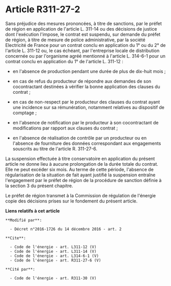 # Article R311-27-2

Sans préjudice des mesures prononcées, à titre de sanctions, par le préfet de région en application de l'article L. 311-14 ou
des décisions de justice dont l'exécution l'impose, le contrat est suspendu, sur demande du préfet de région, à titre de
mesure de police administrative, par la société Electricité de France pour un contrat conclu en application du 1° ou du 2° de
l'article L. 311-12 ou, le cas échéant, par l'entreprise locale de distribution concernée ou par l'organisme agréé mentionné
à l'article L. 314-6-1 pour un contrat conclu en application du 1° de l'article L. 311-12 :

- en l'absence de production pendant une durée de plus de dix-huit mois ;

- en cas de refus du producteur de répondre aux demandes de son cocontractant destinées à vérifier la bonne application des
clauses du contrat ;

- en cas de non-respect par le producteur des clauses du contrat ayant une incidence sur sa rémunération, notamment relatives
au dispositif de comptage ;

- en l'absence de notification par le producteur à son cocontractant de modifications par rapport aux clauses du contrat ;

- en l'absence de réalisation de contrôle par un producteur ou en l'absence de fourniture des données correspondant aux
engagements souscrits au titre de l'article R. 311-27-6. 

La suspension effectuée à titre conservatoire en application du présent article ne donne lieu à aucune prolongation de la
durée totale du contrat. Elle ne peut excéder six mois. Au terme de cette période, l'absence de régularisation de la
situation de fait ayant justifié la suspension entraîne l'engagement par le préfet de région de la procédure de sanction
définie à la section 3 du présent chapitre. 

Le préfet de région transmet à la Commission de régulation de l'énergie copie des décisions prises sur le fondement du
présent article.

**Liens relatifs à cet article**

	**Modifié par**:

	  - Décret n°2016-1726 du 14 décembre 2016 - art. 2

	**Cite**:

	  - Code de l'énergie - art. L311-12 (V)
	  - Code de l'énergie - art. L311-14 (V)
	  - Code de l'énergie - art. L314-6-1 (V)
	  - Code de l'énergie - art. R311-27-6 (V)

	**Cité par**:

	  - Code de l'énergie - art. R311-30 (V)
